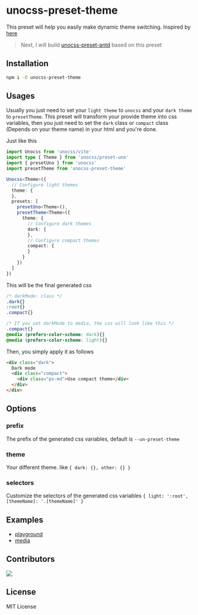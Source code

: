 # unocss-preset-theme

This preset will help you easily make dynamic theme switching. Inspired by [here](https://github.com/unocss/unocss/issues/1390)

> Next, I will build [unocss-preset-antd](https://github.com/Dunqing/unocss-preset-antd) based on this preset

## Installation

```bash
npm i -D unocss-preset-theme
```


## Usages

Usually you just need to set your `light theme` to `unocss` and your `dark theme` to `presetTheme`. This preset will transform your provide theme into css variables, then you just need to set the `dark` class or `compact` class (Depends on your theme name) in your html and you're done.

Just like this

```typescript
import Unocss from 'unocss/vite'
import type { Theme } from 'unocss/preset-uno'
import { presetUno } from 'unocss'
import presetTheme from 'unocss-preset-theme'

Unocss<Theme>({
  // Configure light themes
  theme: {
  },
  presets: [
    presetUno<Theme>(),
    presetTheme<Theme>({
      theme: {
        // Configure dark themes
        dark: {
        },
        // Configure compact themes
        compact: {
        }
      }
    })
  ]
})
```

This will be the final generated css

```css
/* darkMode: class */
.dark{}
:root{}
.compact{}

/* If you set darkMode to media, the css will look like this */
.compact{}
@media (prefers-color-scheme: dark){}
@media (prefers-color-scheme: light){}
```

Then, you simply apply it as follows

```html
<div class="dark">
  Dark mode
  <div class="compact">
    <div class="px-md">Use compact theme</div>
  </div>
</div>
```

## Options

### prefix

The prefix of the generated css variables, default is `--un-preset-theme`

### theme

Your different theme. like `{ dark: {}, other: {} }`

### selectors

Customize the selectors of the generated css variables `{ light: ':root', [themeName]: '.[themeName]' }`


## Examples

- [playground](./playground/)
- [media](./examples/media/)

## Contributors

<a href="https://github.com/unpreset/unocss-preset-theme/graphs/contributors">
  <img src="https://contrib.rocks/image?repo=unpreset/unocss-preset-theme" />
</a>

## License

MIT License
